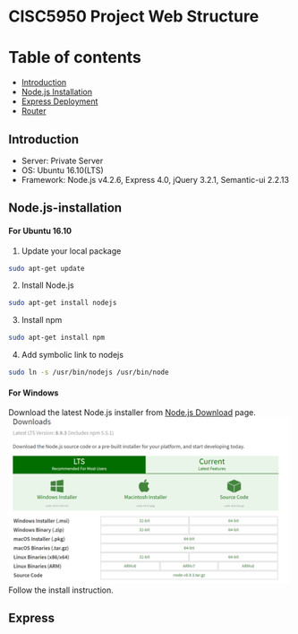 # CISC5950 Project Web Structure

Table of contents
=================
  * [Introduction](#Introduction)
  * [Node.js Installation](#Node.js-installation)
  * [Express Deployment](#Express)
  * [Router](#Router)
  

Introduction
-----
- Server: Private Server 
- OS: Ubuntu 16.10(LTS)
- Framework: Node.js v4.2.6, Express 4.0, jQuery 3.2.1, Semantic-ui 2.2.13


Node.js-installation
-----
#### For Ubuntu 16.10
1. Update your local package
```sh
sudo apt-get update
```
2. Install Node.js
```sh
sudo apt-get install nodejs
```
3. Install npm
```sh
sudo apt-get install npm
```
4. Add symbolic link to nodejs
```sh
sudo ln -s /usr/bin/nodejs /usr/bin/node

```
#### For Windows
Download the latest Node.js installer from [Node.js Download](https://nodejs.org/en/download/) page.  
![](./doc/image/1.png)
Follow the install instruction. 


Express
-----
